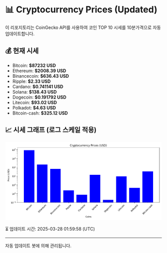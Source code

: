 
# 📊 Cryptocurrency Prices (Updated)

이 리포지토리는 CoinGecko API를 사용하여 코인 TOP 10 시세를 10분가격으로 자동 업데이트합니다.

## 💰 현재 시세
- Bitcoin: **$87232 USD**
- Ethereum: **$2008.39 USD**
- Binancecoin: **$636.43 USD**
- Ripple: **$2.33 USD**
- Cardano: **$0.741141 USD**
- Solana: **$138.43 USD**
- Dogecoin: **$0.191792 USD**
- Litecoin: **$93.02 USD**
- Polkadot: **$4.63 USD**
- Bitcoin-cash: **$325.12 USD**

## 📈 시세 그래프 (로그 스케일 적용)
![Crypto Prices](crypto_prices.png)

⏳ 업데이트 시간: 2025-03-28 01:59:58 (UTC)

---
자동 업데이트 봇에 의해 관리됩니다.
